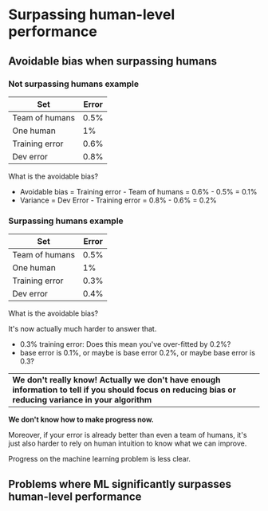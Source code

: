 # Surpassing human-level performance
## Avoidable bias when surpassing humans

### Not surpassing humans example

| Set | Error |
|-----|-------|
| Team of humans | 0.5% |
| One human | 1% |
| Training error | 0.6% |
| Dev error | 0.8% |

What is the avoidable bias?

- Avoidable bias = Training error - Team of humans = 0.6% - 0.5% = 0.1%
- Variance = Dev Error - Training error = 0.8% - 0.6% = 0.2%

### Surpassing humans example

| Set | Error |
|-----|-------|
| Team of humans | 0.5% |
| One human | 1% |
| Training error | 0.3% |
| Dev error | 0.4% |

What is the avoidable bias?

It's now actually much harder to answer that.

- 0.3% training error: Does this mean you've over-fitted by 0.2%?
- base error is 0.1%, or maybe is base error 0.2%, or maybe base error is 0.3?

|                                                                                                                                                         |
|---------------------------------------------------------------------------------------------------------------------------------------------------------|
| **We don't really know! Actually we don't have enough information to tell if you should focus on reducing bias or reducing variance in your algorithm** |

**We don't know how to make progress now.**

Moreover, if your error is already better than even a team of humans,  it's just also harder to rely on human intuition to know what we can improve.

Progress on the machine learning problem is less clear.

## Problems where ML significantly surpasses human-level performance
